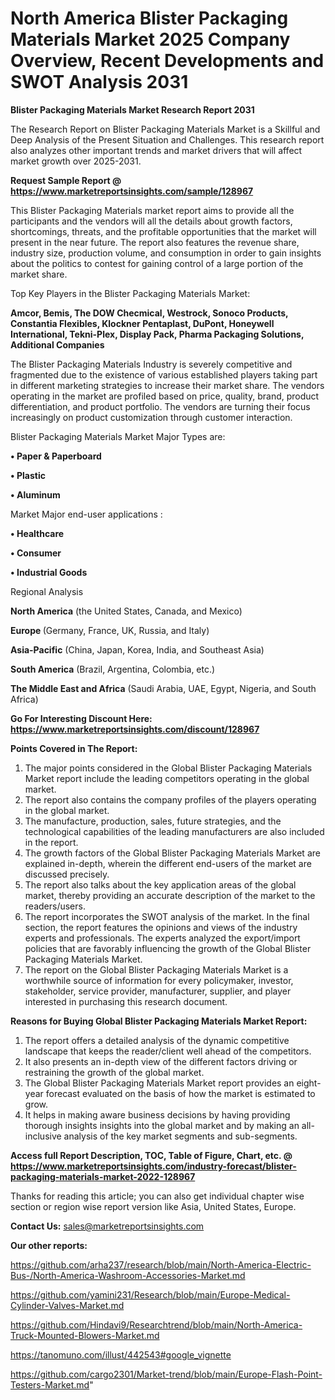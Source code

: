 # North America Blister Packaging Materials Market 2025 Company Overview, Recent Developments and SWOT Analysis 2031

<strong>Blister Packaging Materials Market Research Report 2031</strong>

The Research Report on Blister Packaging Materials Market is a Skillful and Deep Analysis of the Present Situation and Challenges. This research report also analyzes other important trends and market drivers that will affect market growth over 2025-2031.

<strong>Request Sample Report @ <a href=https://www.marketreportsinsights.com/sample/128967>https://www.marketreportsinsights.com/sample/128967</a></strong>

This Blister Packaging Materials market report aims to provide all the participants and the vendors will all the details about growth factors, shortcomings, threats, and the profitable opportunities that the market will present in the near future. The report also features the revenue share, industry size, production volume, and consumption in order to gain insights about the politics to contest for gaining control of a large portion of the market share.

Top Key Players in the Blister Packaging Materials Market:

<strong>Amcor, Bemis, The DOW Checmical, Westrock, Sonoco Products, Constantia Flexibles, Klockner Pentaplast, DuPont, Honeywell International, Tekni-Plex, Display Pack, Pharma Packaging Solutions, Additional Companies</strong>

The Blister Packaging Materials Industry is severely competitive and fragmented due to the existence of various established players taking part in different marketing strategies to increase their market share. The vendors operating in the market are profiled based on price, quality, brand, product differentiation, and product portfolio. The vendors are turning their focus increasingly on product customization through customer interaction.

Blister Packaging Materials Market Major Types are:

<strong>• Paper & Paperboard

• Plastic

• Aluminum</strong>

Market Major end-user applications :

<strong>• Healthcare

• Consumer

• Industrial Goods</strong>

Regional Analysis

</u><strong><b>North America</b></strong> (the United States, Canada, and Mexico)

<strong><b>Europe </b></strong>(Germany, France, UK, Russia, and Italy)

<strong><b>Asia-Pacific</b></strong> (China, Japan, Korea, India, and Southeast Asia)

<strong><b>South America</b></strong> (Brazil, Argentina, Colombia, etc.)

<strong><b>The Middle East and Africa</b></strong> (Saudi Arabia, UAE, Egypt, Nigeria, and South Africa)

<strong>Go For Interesting Discount Here: <a href=https://www.marketreportsinsights.com/discount/128967>https://www.marketreportsinsights.com/discount/128967</a></strong>

<strong>Points Covered in The Report:</strong>
<ol>
  <li>The major points considered in the Global Blister Packaging Materials Market report include the leading competitors operating in the global market.</li>
  <li>The report also contains the company profiles of the players operating in the global market.</li>
  <li>The manufacture, production, sales, future strategies, and the technological capabilities of the leading manufacturers are also included in the report.</li>
  <li>The growth factors of the Global Blister Packaging Materials Market are explained in-depth, wherein the different end-users of the market are discussed precisely.</li>
  <li>The report also talks about the key application areas of the global market, thereby providing an accurate description of the market to the readers/users.</li>
  <li>The report incorporates the SWOT analysis of the market. In the final section, the report features the opinions and views of the industry experts and professionals. The experts analyzed the export/import policies that are favorably influencing the growth of the Global Blister Packaging Materials Market.</li>
  <li>The report on the Global Blister Packaging Materials Market is a worthwhile source of information for every policymaker, investor, stakeholder, service provider, manufacturer, supplier, and player interested in purchasing this research document.</li>
</ol>
<strong>Reasons for Buying Global Blister Packaging Materials Market Report:</strong>

<ol>
  <li>The report offers a detailed analysis of the dynamic competitive landscape that keeps the reader/client well ahead of the competitors.</li>
  <li>It also presents an in-depth view of the different factors driving or restraining the growth of the global market.</li>
  <li>The Global Blister Packaging Materials Market report provides an eight-year forecast evaluated on the basis of how the market is estimated to grow.</li>
  <li>It helps in making aware business decisions by having providing thorough insights insights into the global market and by making an all-inclusive analysis of the key market segments and sub-segments.</li>
</ol>
<strong>Access full Report Description, TOC, Table of Figure, Chart, etc. @ <a href=https://www.marketreportsinsights.com/industry-forecast/blister-packaging-materials-market-2022-128967>https://www.marketreportsinsights.com/industry-forecast/blister-packaging-materials-market-2022-128967</a></strong>


Thanks for reading this article; you can also get individual chapter wise section or region wise report version like Asia, United States, Europe.

<strong>Contact Us:</strong>
sales@marketreportsinsights.com

<strong>Our other reports:</strong>

<a href=https://github.com/arha237/research/blob/main/North-America-Electric-Bus-/North-America-Washroom-Accessories-Market.md>https://github.com/arha237/research/blob/main/North-America-Electric-Bus-/North-America-Washroom-Accessories-Market.md</a>

<a href=https://github.com/yamini231/Research/blob/main/Europe-Medical-Cylinder-Valves-Market.md>https://github.com/yamini231/Research/blob/main/Europe-Medical-Cylinder-Valves-Market.md</a>

<a href=https://github.com/Hindavi9/Researchtrend/blob/main/North-America-Truck-Mounted-Blowers-Market.md>https://github.com/Hindavi9/Researchtrend/blob/main/North-America-Truck-Mounted-Blowers-Market.md</a>

<a href=https://tanomuno.com/illust/442543#google_vignette>https://tanomuno.com/illust/442543#google_vignette</a>

<a href=https://github.com/cargo2301/Market-trend/blob/main/Europe-Flash-Point-Testers-Market.md>https://github.com/cargo2301/Market-trend/blob/main/Europe-Flash-Point-Testers-Market.md</a>"
